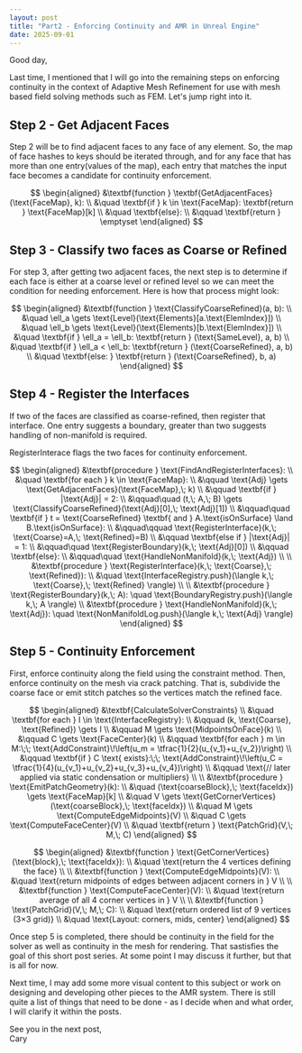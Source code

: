```yaml
---
layout: post
title: "Part2 - Enforcing Continuity and AMR in Unreal Engine"
date: 2025-09-01
---
```


Good day,

Last time, I mentioned that I will go into the remaining steps on enforcing continuity in the context of Adaptive Mesh Refinement for use with mesh based field solving methods such as FEM. Let's jump right into it.

## Step 2 - Get Adjacent Faces

Step 2 will be to find adjacent faces to any face of any element. So, the map of face hashes to keys should be iterated through, and for any face that has more than one entry(values of the map), each entry that matches the input face becomes a candidate for continuity enforcement.

$$
\begin{aligned}
&\textbf{function } \textbf{GetAdjacentFaces}(\text{FaceMap}, k): \\
&\quad \textbf{if } k \in \text{FaceMap}: \textbf{return } \text{FaceMap}[k] \\
&\quad \textbf{else}: \\
&\qquad \textbf{return } \emptyset
\end{aligned}
$$


## Step 3 - Classify two faces as Coarse or Refined

For step 3, after getting two adjacent faces, the next step is to determine if each face is either at a coarse level or refined level so we can meet the condition for needing enforcement. Here is how that process might look:

$$
\begin{aligned}
&\textbf{function } \text{ClassifyCoarseRefined}(a, b): \\
&\quad \ell_a \gets \text{Level}(\text{Elements}[a.\text{ElemIndex}]) \\
&\quad \ell_b \gets \text{Level}(\text{Elements}[b.\text{ElemIndex}]) \\
&\quad \textbf{if } \ell_a = \ell_b: \textbf{return } (\text{SameLevel}, a, b) \\
&\quad \textbf{if } \ell_a < \ell_b: \textbf{return } (\text{CoarseRefined}, a, b) \\
&\quad \textbf{else: } \textbf{return } (\text{CoarseRefined}, b, a)
\end{aligned}
$$

## Step 4 - Register the Interfaces

If two of the faces are classified as coarse-refined, then register that interface. One entry suggests a boundary, greater than two suggests handling of non-manifold is required.

RegisterInterace flags the two faces for continuity enforcement.

$$
\begin{aligned}
&\textbf{procedure } \text{FindAndRegisterInterfaces}: \\
&\quad \textbf{for each } k \in \text{FaceMap}: \\
&\qquad \text{Adj} \gets \text{GetAdjacentFaces}(\text{FaceMap},\; k) \\
&\qquad \textbf{if } |\text{Adj}| = 2: \\
&\qquad\quad (t,\; A,\; B) \gets \text{ClassifyCoarseRefined}(\text{Adj}[0],\; \text{Adj}[1]) \\
&\qquad\quad \textbf{if } t = \text{CoarseRefined} \textbf{ and } A.\text{isOnSurface} \land B.\text{isOnSurface}: \\
&\qquad\qquad \text{RegisterInterface}(k,\; \text{Coarse}=A,\; \text{Refined}=B) \\
&\qquad \textbf{else if } |\text{Adj}| = 1: \\
&\qquad\quad \text{RegisterBoundary}(k,\; \text{Adj}[0]) \\
&\qquad \textbf{else}: \\
&\qquad\quad \text{HandleNonManifold}(k,\; \text{Adj}) \\
\\
&\textbf{procedure } \text{RegisterInterface}(k,\; \text{Coarse},\; \text{Refined}): \\
&\quad \text{InterfaceRegistry.push}(\langle k,\; \text{Coarse},\; \text{Refined} \rangle) \\
\\
&\textbf{procedure } \text{RegisterBoundary}(k,\; A): \quad \text{BoundaryRegistry.push}(\langle k,\; A \rangle) \\
&\textbf{procedure } \text{HandleNonManifold}(k,\; \text{Adj}): \quad \text{NonManifoldLog.push}(\langle k,\; \text{Adj} \rangle)
\end{aligned}
$$


## Step 5 - Continuity Enforcement

First, enforce continuity along the field using the constraint method. Then, enforce continuity on the mesh via crack patching. That is, subdivide the coarse face or emit stitch patches so the vertices match the refined face.

$$
\begin{aligned}
&\textbf{CalculateSolverConstraints} \\
&\quad \textbf{for each } I \in \text{InterfaceRegistry}: \\
&\qquad (k, \text{Coarse}, \text{Refined}) \gets I \\
&\qquad M \gets \text{MidpointsOnFace}(k) \\
&\qquad C \gets \text{FaceCenter}(k) \\
&\qquad \textbf{for each } m \in M:\;\; \text{AddConstraint}\!\left(u_m = \tfrac{1}{2}(u_{v_1}+u_{v_2})\right) \\
&\qquad \textbf{if } C \text{ exists}:\;\; \text{AddConstraint}\!\left(u_C = \tfrac{1}{4}(u_{v_1}+u_{v_2}+u_{v_3}+u_{v_4})\right) \\
&\qquad \text{// later applied via static condensation or multipliers} \\
\\
&\textbf{procedure } \text{EmitPatchGeometry}(k): \\
&\quad (\text{coarseBlock},\; \text{faceIdx}) \gets \text{FaceMap}[k] \\
&\quad V \gets \text{GetCornerVertices}(\text{coarseBlock},\; \text{faceIdx}) \\
&\quad M \gets \text{ComputeEdgeMidpoints}(V) \\
&\quad C \gets \text{ComputeFaceCenter}(V) \\
&\quad \textbf{return } \text{PatchGrid}(V,\; M,\; C)
\end{aligned}
$$

$$
\begin{aligned}
&\textbf{function } \text{GetCornerVertices}(\text{block},\; \text{faceIdx}): \\
&\quad \text{return the 4 vertices defining the face} \\
\\
&\textbf{function } \text{ComputeEdgeMidpoints}(V): \\
&\quad \text{return midpoints of edges between adjacent corners in } V \\
\\
&\textbf{function } \text{ComputeFaceCenter}(V): \\
&\quad \text{return average of all 4 corner vertices in } V \\
\\
&\textbf{function } \text{PatchGrid}(V,\; M,\; C): \\
&\quad \text{return ordered list of 9 vertices (3×3 grid)} \\
&\quad \text{Layout: corners, mids, center}
\end{aligned}
$$




Once step 5 is completed, there should be continuity in the field for the solver as well as continuity in the mesh for rendering. That sastisfies the goal of this short post series. At some point I may discuss it further, but that is all for now.

Next time, I may add some more visual content to this subject or work on designing and developing other pieces to the AMR system. There is still quite a list of things that need to be done - as I decide when and what order, I will clarify it within the posts.

See you in the next post,
<br>Cary